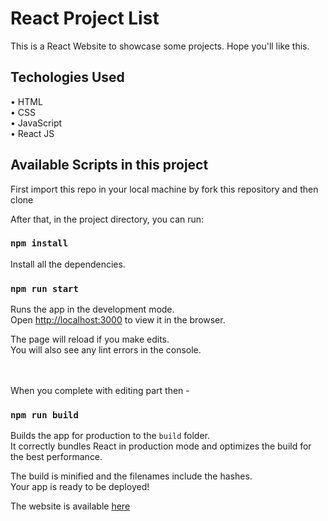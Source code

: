 # React Project List

This is a React Website to showcase some projects. Hope you'll like this.

## Techologies Used
• HTML <br/>
• CSS <br/>
• JavaScript <br/>
• React JS <br/>


## Available Scripts in this project

First import this repo in your local machine by fork this repository and then clone

After that, in the project directory, you can run:

### `npm install`

Install all the dependencies.

### `npm run start`

Runs the app in the development mode.\
Open [http://localhost:3000](http://localhost:3000) to view it in the browser.

The page will reload if you make edits.\
You will also see any lint errors in the console.

<br/>
<br/>
When you complete with editing part then -

### `npm run build`

Builds the app for production to the `build` folder.\
It correctly bundles React in production mode and optimizes the build for the best performance.

The build is minified and the filenames include the hashes.\
Your app is ready to be deployed!


The website is available [here](https://react-project-list.herokuapp.com/)